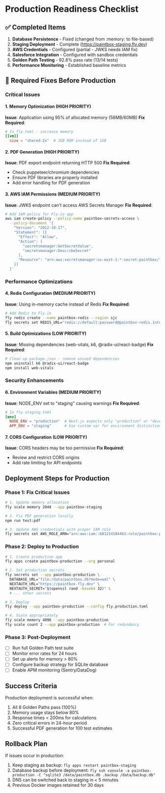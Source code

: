 # Production Readiness Checklist

## ✅ Completed Items

1. **Database Persistence** - Fixed (changed from :memory: to file-based)
2. **Staging Deployment** - Complete (https://paintbox-staging.fly.dev)
3. **AWS Credentials** - Configured (partial - JWKS needs IAM fix)
4. **Salesforce Integration** - Configured with sandbox credentials
5. **Golden Path Testing** - 92.8% pass rate (13/14 tests)
6. **Performance Monitoring** - Established baseline metrics

## 🔧 Required Fixes Before Production

### Critical Issues

#### 1. Memory Optimization (HIGH PRIORITY)
**Issue**: Application using 95% of allocated memory (56MB/60MB)
**Fix Required**:
```toml
# In fly.toml - increase memory
[[vm]]
  size = "shared-2x"  # 2GB RAM instead of 1GB
```

#### 2. PDF Generation (HIGH PRIORITY)
**Issue**: PDF export endpoint returning HTTP 500
**Fix Required**:
- Check puppeteer/chromium dependencies
- Ensure PDF libraries are properly installed
- Add error handling for PDF generation

#### 3. AWS IAM Permissions (MEDIUM PRIORITY)
**Issue**: JWKS endpoint can't access AWS Secrets Manager
**Fix Required**:
```bash
# Add IAM policy for Fly.io app
aws iam create-policy --policy-name paintbox-secrets-access \
  --policy-document '{
    "Version": "2012-10-17",
    "Statement": [{
      "Effect": "Allow",
      "Action": [
        "secretsmanager:GetSecretValue",
        "secretsmanager:DescribeSecret"
      ],
      "Resource": "arn:aws:secretsmanager:us-east-1:*:secret:paintbox/*"
    }]
  }'
```

### Performance Optimizations

#### 4. Redis Configuration (MEDIUM PRIORITY)
**Issue**: Using in-memory cache instead of Redis
**Fix Required**:
```bash
# Add Redis to Fly.io
fly redis create --name paintbox-redis --region sjc
fly secrets set REDIS_URL="redis://default:password@paintbox-redis.internal:6379"
```

#### 5. Build Optimizations (LOW PRIORITY)
**Issue**: Missing dependencies (web-vitals, k6, @radix-ui/react-badge)
**Fix Required**:
```bash
# Clean up package.json - remove unused dependencies
npm uninstall k6 @radix-ui/react-badge
npm install web-vitals
```

### Security Enhancements

#### 6. Environment Variables (MEDIUM PRIORITY)
**Issue**: NODE_ENV set to "staging" causing warnings
**Fix Required**:
```toml
# In fly.staging.toml
[env]
  NODE_ENV = "production"  # Next.js expects only "production" or "development"
  APP_ENV = "staging"      # Use custom var for environment distinction
```

#### 7. CORS Configuration (LOW PRIORITY)
**Issue**: CORS headers may be too permissive
**Fix Required**:
- Review and restrict CORS origins
- Add rate limiting for API endpoints

## Deployment Steps for Production

### Phase 1: Fix Critical Issues
```bash
# 1. Update memory allocation
fly scale memory 2048 --app paintbox-staging

# 2. Fix PDF generation locally
npm run test:pdf

# 3. Update AWS credentials with proper IAM role
fly secrets set AWS_ROLE_ARN="arn:aws:iam::681214184463:role/paintbox-prod"
```

### Phase 2: Deploy to Production
```bash
# 1. Create production app
fly apps create paintbox-production --org personal

# 2. Set production secrets
fly secrets set --app paintbox-production \
  DATABASE_URL="file:/data/paintbox.db?mode=wal" \
  NEXTAUTH_URL="https://paintbox.fly.dev" \
  NEXTAUTH_SECRET="$(openssl rand -base64 32)" \
  # ... other secrets

# 3. Deploy
fly deploy --app paintbox-production --config fly.production.toml

# 4. Scale appropriately
fly scale memory 4096 --app paintbox-production
fly scale count 2 --app paintbox-production  # For redundancy
```

### Phase 3: Post-Deployment
- [ ] Run full Golden Path test suite
- [ ] Monitor error rates for 24 hours
- [ ] Set up alerts for memory > 80%
- [ ] Configure backup strategy for SQLite database
- [ ] Enable APM monitoring (Sentry/DataDog)

## Success Criteria

Production deployment is successful when:
1. All 8 Golden Paths pass (100%)
2. Memory usage stays below 80%
3. Response times < 200ms for calculations
4. Zero critical errors in 24-hour period
5. Successful PDF generation for 100 test estimates

## Rollback Plan

If issues occur in production:
1. Keep staging as backup: `fly apps restart paintbox-staging`
2. Database backup before deployment: `fly ssh console -a paintbox-production -C "sqlite3 /data/paintbox.db .backup /data/backup.db"`
3. DNS can be switched back to staging in < 5 minutes
4. Previous Docker images retained for 30 days
